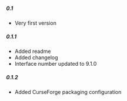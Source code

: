 ##### 0.1
* Very first version

##### 0.1.1
* Added readme
* Added changelog
* Interface number updated to 9.1.0

##### 0.1.2
* Added CurseForge packaging configuration

